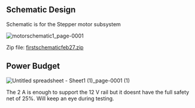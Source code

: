 ## Schematic Design
Schematic is for the Stepper motor subsystem 

![motorschematic1_page-0001](https://github.com/user-attachments/assets/34467786-34d1-4d06-9a48-890eb861097d)

Zip file: [firstschematicfeb27.zip](https://github.com/user-attachments/files/19020154/firstschematicfeb27.zip)





## Power Budget



![Untitled spreadsheet - Sheet1 (1)_page-0001 (1)](https://github.com/user-attachments/assets/33cfeae8-e38f-417e-bd09-71f148c52443)

The 2 A is enough to support the 12 V rail but it doesnt have the full safety net of 25%. Will keep an eye during testing. 
